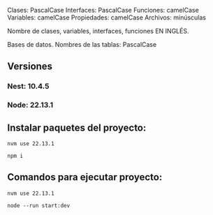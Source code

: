 Clases: PascalCase
Interfaces: PascalCase
Funciones: camelCase
Variables: camelCase
Propiedades: camelCase
Archivos: minúsculas

Nombre de clases, variables, interfaces, funciones EN INGLÉS.

Bases de datos.
Nombres de las tablas: PascalCase

## Versiones
### Nest: 10.4.5
### Node: 22.13.1

## Instalar paquetes del proyecto:

```console
nvm use 22.13.1
```

```console
npm i
```

## Comandos para ejecutar proyecto:

```console
nvm use 22.13.1
```

```console
node --run start:dev
```